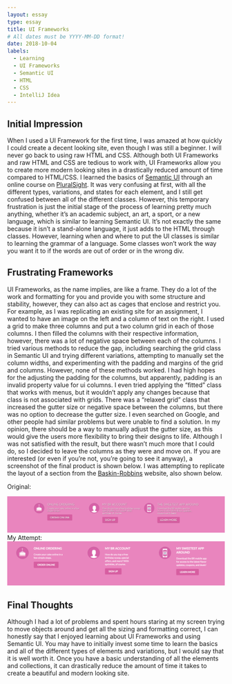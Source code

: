```yaml
---
layout: essay
type: essay
title: UI Frameworks
# All dates must be YYYY-MM-DD format!
date: 2018-10-04
labels:
  - Learning
  - UI Frameworks
  - Semantic UI
  - HTML
  - CSS
  - IntelliJ Idea
---
```


## Initial Impression
When I used a UI Framework for the first time, I was amazed at how quickly I could create a decent looking site, even though I was still a beginner. I will never go back to using raw HTML and CSS. Although both UI Frameworks and raw HTML and CSS are tedious to work with, UI Frameworks allow you to create more modern looking sites in a drastically reduced amount of time compared to HTML/CSS. I learned the basics of [Semantic UI](https://semantic-ui.com/) through an online course on [PluralSight](https://www.pluralsight.com/). It was very confusing at first, with all the different types, variations, and states for each element, and I still get confused between all of the different classes. However, this temporary frustration is just the initial stage of the process of learning pretty much anything, whether it’s an academic subject, an art, a sport, or a new language, which is similar to learning Semantic UI. It’s not exactly the same because it isn’t a stand-alone language, it just adds to the HTML through classes. However, learning when and where to put the UI classes is similar to learning the grammar of a language. Some classes won’t work the way you want it to if the words are out of order or in the wrong div. 

## Frustrating Frameworks
UI Frameworks, as the name implies, are like a frame. They do a lot of the work and formatting for you and provide you with some structure and stability, however, they can also act as cages that enclose and restrict you. For example, as I was replicating an existing site for an assignment, I wanted to have an image on the left and a column of text on the right. I used a grid to make three columns and put a two column grid in each of those columns. I then filled the columns with their respective information, however, there was a lot of negative space between each of the columns. I tried various methods to reduce the gap, including searching the grid class in Semantic UI and trying different variations, attempting to manually set the column widths, and experimenting with the padding and margins of the grid and columns. However, none of these methods worked. I had high hopes for the adjusting the padding for the columns, but apparently, padding is an invalid property value for ui columns. I even tried applying the “fitted” class that works with menus, but it wouldn’t apply any changes because that class is not associated with grids. There was a “relaxed grid” class that increased the gutter size or negative space between the columns, but there was no option to decrease the gutter size. I even searched on Google, and other people had similar problems but were unable to find a solution. In my opinion, there should be a way to manually adjust the gutter size, as this would give the users more flexibility to bring their designs to life. Although I was not satisfied with the result, but there wasn’t much more that I could do, so I decided to leave the columns as they were and move on. If you are interested (or even if you’re not, you’re going to see it anyway), a screenshot of the final product is shown below. I was attempting to replicate the layout of a section from the [Baskin-Robbins](https://www.baskinrobbins.com/content/baskinrobbins/en.html) website, also shown below. 

Original:
<div class="ui rounded image">
  <img class="ui image" src="../images/BRcolumns2.png" width="725">
</div>
My Attempt: 
<div class="ui rounded image">
  <img class="ui image" src="../images/BRcolumns1.png" width="725">
</div>

## Final Thoughts 
Although I had a lot of problems and spent hours staring at my screen trying to move objects around and get all the sizing and formatting correct, I can honestly say that I enjoyed learning about UI Frameworks and using Semantic UI. You may have to initially invest some time to learn the basics and all of the different types of elements and variations, but I would say that it is well worth it. Once you have a basic understanding of all the elements and collections, it can drastically reduce the amount of time it takes to create a beautiful and modern looking site. 







